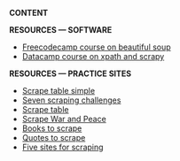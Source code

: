 **CONTENT**

**RESOURCES — SOFTWARE**

- [Freecodecamp course on beautiful soup](https://www.freecodecamp.org/news/how-to-scrape-websites-with-python/)
- [Datacamp course on xpath and scrapy](https://learn.datacamp.com/courses/web-scraping-with-python)

**RESOURCES — PRACTICE SITES**

- [Scrape table simple](http://pythonscraping.com/pages/page1.html)
- [Seven scraping challenges](https://scrape.world/challenges)
- [Scrape table](http://pythonscraping.com/pages/page3.html)
- [Scrape War and Peace](http://www.pythonscraping.com/pages/warandpeace.html)
- [Books to scrape](http://books.toscrape.com/)
- [Quotes to scrape](http://quotes.toscrape.com/)
- [Five sites for scraping](https://scrapethissite.com/pages/)
